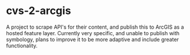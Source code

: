 # cvs-2-arcgis
A project to scrape API's for their content, and publish this to ArcGIS as a hosted feature layer. Currently very specific, and unable to publish with symbology, plans to improve it to be more adaptive and include greater functionality.
